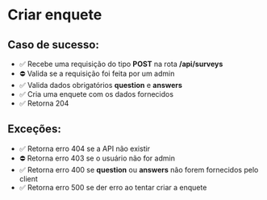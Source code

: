 # Criar enquete

## Caso de sucesso:

- ✅ Recebe uma requisição do tipo **POST** na rota **/api/surveys**
- ⛔️ Valida se a requisição foi feita por um admin
- ✅ Valida dados obrigatórios **question** e **answers**
- ✅ Cria uma enquete com os dados fornecidos
- ✅ Retorna 204

## Exceções:

- ✅ Retorna erro 404 se a API não existir
- ⛔️ Retorna erro 403 se o usuário não for admin
- ✅ Retorna erro 400 se **question** ou **answers** não forem fornecidos pelo client
- ✅ Retorna erro 500 se der erro ao tentar criar a enquete
